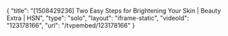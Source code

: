 {
    "title": "[1508429236] Two Easy Steps for Brightening Your Skin | Beauty Extra | HSN",
    "type": "solo",
    "layout": "iframe-static",
    "videoId": "123178166",
    "url": "\/tvpembed\/123178166"
}